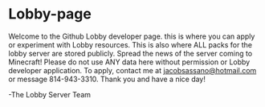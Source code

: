 # Lobby-page
Welcome to the Github Lobby developer page. this is where you can apply or experiment with Lobby resources. This is also where ALL packs for the lobby server are stored publicly. Spread the news of the server coming to Minecraft!
Please do not use ANY data here without permission or Lobby developer application. To apply, contact me at jacobsassano@hotmail.com or message 814-943-3310.
Thank you and have a nice day!

-The Lobby Server Team
